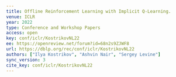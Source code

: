 ```yaml
---
title: Offline Reinforcement Learning with Implicit Q-Learning.
venue: ICLR
year: 2022
type: Conference and Workshop Papers
access: open
key: conf/iclr/KostrikovNL22
ee: https://openreview.net/forum?id=68n2s9ZJWF8
url: https://dblp.org/rec/conf/iclr/KostrikovNL22
authors: ["Ilya Kostrikov", "Ashvin Nair", "Sergey Levine"]
sync_version: 3
cite_key: conf/iclr/KostrikovNL22
---
```

